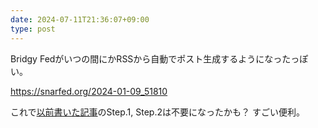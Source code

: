 ```yaml
---
date: 2024-07-11T21:36:07+09:00
type: post
---
```


Bridgy Fedがいつの間にかRSSから自動でポスト生成するようになったっぽい。

https://snarfed.org/2024-01-09_51810

これで[以前書いた記事](https://blog.tyage.net/post/2023/2023-07-17-bridgy-fed/)のStep.1, Step.2は不要になったかも？
すごい便利。